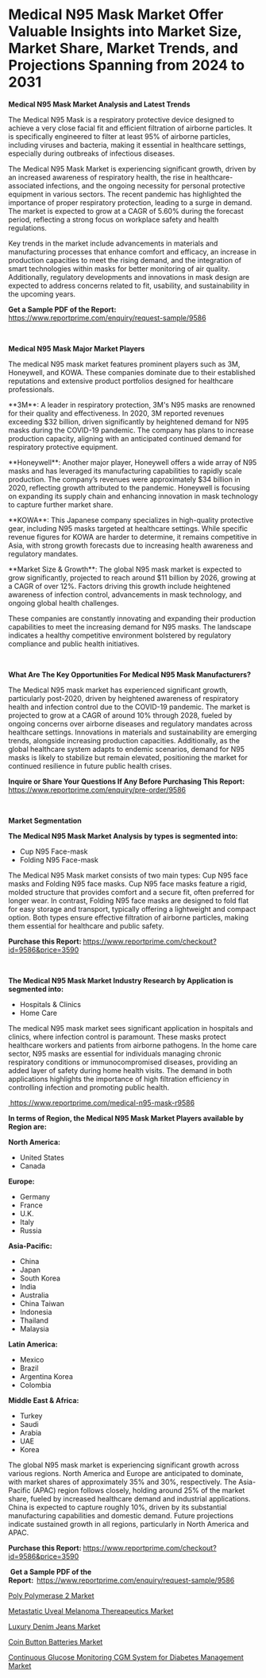 <p><h1>Medical N95 Mask Market Offer Valuable Insights into Market Size, Market Share, Market Trends, and Projections Spanning from 2024 to 2031</h1></p><p><strong>Medical N95 Mask Market Analysis and Latest Trends</strong></p>
<p><p>The Medical N95 Mask is a respiratory protective device designed to achieve a very close facial fit and efficient filtration of airborne particles. It is specifically engineered to filter at least 95% of airborne particles, including viruses and bacteria, making it essential in healthcare settings, especially during outbreaks of infectious diseases.</p><p>The Medical N95 Mask Market is experiencing significant growth, driven by an increased awareness of respiratory health, the rise in healthcare-associated infections, and the ongoing necessity for personal protective equipment in various sectors. The recent pandemic has highlighted the importance of proper respiratory protection, leading to a surge in demand. The market is expected to grow at a CAGR of 5.60% during the forecast period, reflecting a strong focus on workplace safety and health regulations.</p><p>Key trends in the market include advancements in materials and manufacturing processes that enhance comfort and efficacy, an increase in production capacities to meet the rising demand, and the integration of smart technologies within masks for better monitoring of air quality. Additionally, regulatory developments and innovations in mask design are expected to address concerns related to fit, usability, and sustainability in the upcoming years.</p></p>
<p><strong>Get a Sample PDF of the Report:&nbsp;</strong> <a href="https://www.reportprime.com/enquiry/request-sample/9586?utm_campaign=75&utm_medium=2&utm_source=Github&utm_content=ia&utm_term=28112024&utm_id=medical-n95-mask">https://www.reportprime.com/enquiry/request-sample/9586</a></p>
<p>&nbsp;</p>
<p><strong>Medical N95 Mask Major Market Players</strong></p>
<p><p>The medical N95 mask market features prominent players such as 3M, Honeywell, and KOWA. These companies dominate due to their established reputations and extensive product portfolios designed for healthcare professionals.</p><p>**3M**: A leader in respiratory protection, 3M's N95 masks are renowned for their quality and effectiveness. In 2020, 3M reported revenues exceeding $32 billion, driven significantly by heightened demand for N95 masks during the COVID-19 pandemic. The company has plans to increase production capacity, aligning with an anticipated continued demand for respiratory protective equipment.</p><p>**Honeywell**: Another major player, Honeywell offers a wide array of N95 masks and has leveraged its manufacturing capabilities to rapidly scale production. The company’s revenues were approximately $34 billion in 2020, reflecting growth attributed to the pandemic. Honeywell is focusing on expanding its supply chain and enhancing innovation in mask technology to capture further market share.</p><p>**KOWA**: This Japanese company specializes in high-quality protective gear, including N95 masks targeted at healthcare settings. While specific revenue figures for KOWA are harder to determine, it remains competitive in Asia, with strong growth forecasts due to increasing health awareness and regulatory mandates.</p><p>**Market Size & Growth**: The global N95 mask market is expected to grow significantly, projected to reach around $11 billion by 2026, growing at a CAGR of over 12%. Factors driving this growth include heightened awareness of infection control, advancements in mask technology, and ongoing global health challenges.</p><p>These companies are constantly innovating and expanding their production capabilities to meet the increasing demand for N95 masks. The landscape indicates a healthy competitive environment bolstered by regulatory compliance and public health initiatives.</p></p>
<p>&nbsp;</p>
<p><strong>What Are The Key Opportunities For Medical N95 Mask Manufacturers?</strong></p>
<p><p>The Medical N95 mask market has experienced significant growth, particularly post-2020, driven by heightened awareness of respiratory health and infection control due to the COVID-19 pandemic. The market is projected to grow at a CAGR of around 10% through 2028, fueled by ongoing concerns over airborne diseases and regulatory mandates across healthcare settings. Innovations in materials and sustainability are emerging trends, alongside increasing production capacities. Additionally, as the global healthcare system adapts to endemic scenarios, demand for N95 masks is likely to stabilize but remain elevated, positioning the market for continued resilience in future public health crises.</p></p>
<p><strong>Inquire or Share Your Questions If Any Before Purchasing This Report:</strong> <a href="https://www.reportprime.com/enquiry/pre-order/9586?utm_campaign=75&utm_medium=2&utm_source=Github&utm_content=ia&utm_term=28112024&utm_id=medical-n95-mask">https://www.reportprime.com/enquiry/pre-order/9586</a></p>
<p>&nbsp;</p>
<p><strong>Market Segmentation</strong></p>
<p><strong>The Medical N95 Mask Market Analysis by types is segmented into:</strong></p>
<p><ul><li>Cup N95 Face-mask</li><li>Folding N95 Face-mask</li></ul></p>
<p><p>The Medical N95 Mask market consists of two main types: Cup N95 face masks and Folding N95 face masks. Cup N95 face masks feature a rigid, molded structure that provides comfort and a secure fit, often preferred for longer wear. In contrast, Folding N95 face masks are designed to fold flat for easy storage and transport, typically offering a lightweight and compact option. Both types ensure effective filtration of airborne particles, making them essential for healthcare and public safety.</p></p>
<p><strong>Purchase this Report:&nbsp;</strong><a href="https://www.reportprime.com/checkout?id=9586&price=3590&utm_campaign=75&utm_medium=2&utm_source=Github&utm_content=ia&utm_term=28112024&utm_id=medical-n95-mask">https://www.reportprime.com/checkout?id=9586&price=3590</a></p>
<p>&nbsp;</p>
<p><strong>The Medical N95 Mask Market Industry Research by Application is segmented into:</strong></p>
<p><ul><li>Hospitals & Clinics</li><li>Home Care</li></ul></p>
<p><p>The medical N95 mask market sees significant application in hospitals and clinics, where infection control is paramount. These masks protect healthcare workers and patients from airborne pathogens. In the home care sector, N95 masks are essential for individuals managing chronic respiratory conditions or immunocompromised diseases, providing an added layer of safety during home health visits. The demand in both applications highlights the importance of high filtration efficiency in controlling infection and promoting public health.</p></p>
<p><a href="https://www.reportprime.com/medical-n95-mask-r9586?utm_campaign=75&utm_medium=2&utm_source=Github&utm_content=ia&utm_term=28112024&utm_id=medical-n95-mask">&nbsp;https://www.reportprime.com/medical-n95-mask-r9586</a></p>
<p><strong>In terms of Region, the Medical N95 Mask Market Players available by Region are:</strong></p>
<p>
    <p> <strong> North America: </strong>
        <ul>
            <li>United States</li>
            <li>Canada</li>
        </ul>
        </p> 
    <p> <strong> Europe: </strong>
        <ul>
            <li>Germany</li>
            <li>France</li>
            <li>U.K.</li>
            <li>Italy</li>
            <li>Russia</li>
        </ul>
        </p> 
    <p> <strong> Asia-Pacific: </strong>
        <ul>
            <li>China</li>
            <li>Japan</li>
            <li>South Korea</li>
            <li>India</li>
            <li>Australia</li>
            <li>China Taiwan</li>
            <li>Indonesia</li>
            <li>Thailand</li>
            <li>Malaysia</li>
        </ul>
        </p> 
    <p> <strong> Latin America: </strong>
        <ul>
            <li>Mexico</li>
            <li>Brazil</li>
            <li>Argentina Korea</li>
            <li>Colombia</li>
        </ul>
        </p> 
    <p> <strong> Middle East & Africa: </strong>
        <ul>
            <li>Turkey</li>
            <li>Saudi</li>
            <li>Arabia</li>
            <li>UAE</li>
            <li>Korea</li>
        </ul>
    </p>
    </p>
<p><p>The global N95 mask market is experiencing significant growth across various regions. North America and Europe are anticipated to dominate, with market shares of approximately 35% and 30%, respectively. The Asia-Pacific (APAC) region follows closely, holding around 25% of the market share, fueled by increased healthcare demand and industrial applications. China is expected to capture roughly 10%, driven by its substantial manufacturing capabilities and domestic demand. Future projections indicate sustained growth in all regions, particularly in North America and APAC.</p></p>
<p><strong>Purchase this Report: </strong><a href="https://www.reportprime.com/checkout?id=9586&price=3590&utm_campaign=75&utm_medium=2&utm_source=Github&utm_content=ia&utm_term=28112024&utm_id=medical-n95-mask">https://www.reportprime.com/checkout?id=9586&price=3590</a></p>
<p>&nbsp;<strong>Get a Sample PDF of the Report:&nbsp;&nbsp;</strong><a href="https://www.reportprime.com/enquiry/request-sample/9586?utm_campaign=75&utm_medium=2&utm_source=Github&utm_content=ia&utm_term=28112024&utm_id=medical-n95-mask">https://www.reportprime.com/enquiry/request-sample/9586</a></p>
<p><strong></strong></p>
<p><p><a href="https://issuu.com/reportprime-2/docs/poly-polymerase-2-market-size-2030._d3c958f5e2445d?utm_campaign=75&utm_medium=2&utm_source=Github&utm_content=ia&utm_term=28112024&utm_id=medical-n95-mask">Poly Polymerase 2 Market</a></p><p><a href="https://issuu.com/reportprime-2/docs/metastatic-uveal-melanoma-thereapeu_9f9229edab6114?utm_campaign=75&utm_medium=2&utm_source=Github&utm_content=ia&utm_term=28112024&utm_id=medical-n95-mask">Metastatic Uveal Melanoma Thereapeutics Market</a></p><p><a href="https://www.linkedin.com/pulse/exploring-luxury-denim-jeans-market-dynamics-global-trends-5fi1c?utm_campaign=75&utm_medium=2&utm_source=Github&utm_content=ia&utm_term=28112024&utm_id=medical-n95-mask">Luxury Denim Jeans Market</a></p><p><a href="https://www.linkedin.com/pulse/coin-button-batteries-market-size-growth-trends-statistics-eegyf?utm_campaign=75&utm_medium=2&utm_source=Github&utm_content=ia&utm_term=28112024&utm_id=medical-n95-mask">Coin Button Batteries Market</a></p><p><a href="https://github.com/juniordelafrance/Market-Research-Report-List-5/blob/main/continuous-glucose-monitoring-cgm-system-for-diabetes-management-market.md?utm_campaign=75&utm_medium=2&utm_source=Github&utm_content=ia&utm_term=28112024&utm_id=medical-n95-mask">Continuous Glucose Monitoring CGM System for Diabetes Management Market</a></p></p>